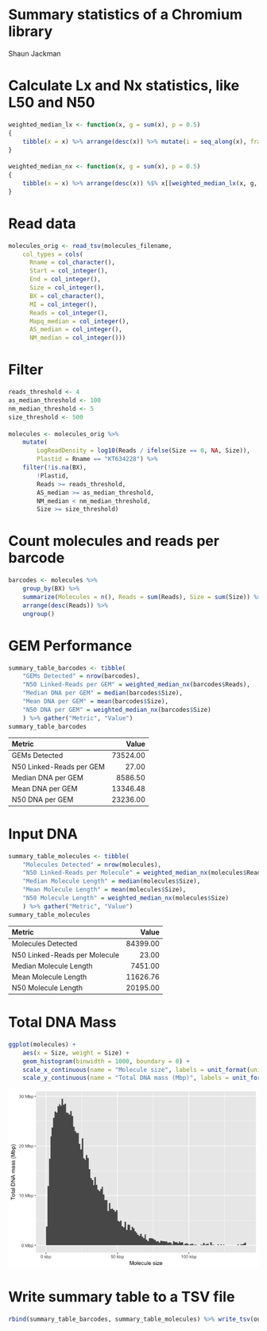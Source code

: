 # Summary statistics of a Chromium library
Shaun Jackman  



# Calculate Lx and Nx statistics, like L50 and N50

```r
weighted_median_lx <- function(x, g = sum(x), p = 0.5)
{
	tibble(x = x) %>% arrange(desc(x)) %>% mutate(i = seq_along(x), fraction = cumsum(x) / g) %>% filter(fraction >= p) %$% i[[1]]
}

weighted_median_nx <- function(x, g = sum(x), p = 0.5)
{
	tibble(x = x) %>% arrange(desc(x)) %$% x[[weighted_median_lx(x, g, p)]]
}
```

# Read data

```r
molecules_orig <- read_tsv(molecules_filename,
	col_types = cols(
	  Rname = col_character(),
	  Start = col_integer(),
	  End = col_integer(),
	  Size = col_integer(),
	  BX = col_character(),
	  MI = col_integer(),
	  Reads = col_integer(),
	  Mapq_median = col_integer(),
	  AS_median = col_integer(),
	  NM_median = col_integer()))
```

# Filter

```r
reads_threshold <- 4
as_median_threshold <- 100
nm_median_threshold <- 5
size_threshold <- 500

molecules <- molecules_orig %>%
	mutate(
		LogReadDensity = log10(Reads / ifelse(Size == 0, NA, Size)),
		Plastid = Rname == "KT634228") %>%
	filter(!is.na(BX),
		!Plastid,
		Reads >= reads_threshold,
		AS_median >= as_median_threshold,
		NM_median < nm_median_threshold,
		Size >= size_threshold)
```

# Count molecules and reads per barcode

```r
barcodes <- molecules %>%
	group_by(BX) %>%
	summarize(Molecules = n(), Reads = sum(Reads), Size = sum(Size)) %>%
	arrange(desc(Reads)) %>%
	ungroup()
```

# GEM Performance

```r
summary_table_barcodes <- tibble(
	"GEMs Detected" = nrow(barcodes),
	"N50 Linked-Reads per GEM" = weighted_median_nx(barcodes$Reads),
	"Median DNA per GEM" = median(barcodes$Size),
	"Mean DNA per GEM" = mean(barcodes$Size),
	"N50 DNA per GEM" = weighted_median_nx(barcodes$Size)
	) %>% gather("Metric", "Value")
summary_table_barcodes
```

|Metric                   |    Value|
|:------------------------|--------:|
|GEMs Detected            | 73524.00|
|N50 Linked-Reads per GEM |    27.00|
|Median DNA per GEM       |  8586.50|
|Mean DNA per GEM         | 13346.48|
|N50 DNA per GEM          | 23236.00|

# Input DNA

```r
summary_table_molecules <- tibble(
	"Molecules Detected" = nrow(molecules),
	"N50 Linked-Reads per Molecule" = weighted_median_nx(molecules$Reads),
	"Median Molecule Length" = median(molecules$Size),
	"Mean Molecule Length" = mean(molecules$Size),
	"N50 Molecule Length" = weighted_median_nx(molecules$Size)
	) %>% gather("Metric", "Value")
summary_table_molecules
```

|Metric                        |    Value|
|:-----------------------------|--------:|
|Molecules Detected            | 84399.00|
|N50 Linked-Reads per Molecule |    23.00|
|Median Molecule Length        |  7451.00|
|Mean Molecule Length          | 11626.76|
|N50 Molecule Length           | 20195.00|

# Total DNA Mass

```r
ggplot(molecules) +
	aes(x = Size, weight = Size) +
	geom_histogram(binwidth = 1000, boundary = 0) +
	scale_x_continuous(name = "Molecule size", labels = unit_format(unit = "kbp", scale = 1e-3)) +
	scale_y_continuous(name = "Total DNA mass (Mbp)", labels = unit_format(unit = "Mbp", scale = 1e-6))
```

![](pglaucacpmt.H352FALXX_5.as100.nm5.bam.mi.bx.molecule.summary_files/figure-html/total-dna-mass-1.png)<!-- -->

# Write summary table to a TSV file

```r
rbind(summary_table_barcodes, summary_table_molecules) %>% write_tsv(output_tsv_filename)
```
